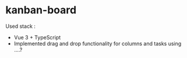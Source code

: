 # kanban-board

Used stack :
- Vue 3 + TypeScript
- Implemented drag and drop functionality for columns and tasks using ....?
